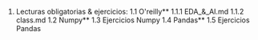 1. Lecturas obligatorias & ejercicios:
    1.1 O'reilly**
        1.1.1 EDA_&_AI.md 
        1.1.2 class.md
    1.2 Numpy**
    1.3 Ejercicios Numpy
    1.4 Pandas**
    1.5 Ejercicios Pandas